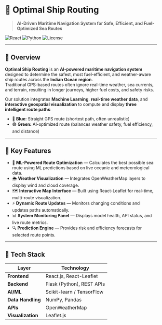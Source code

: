 # 🌊 Optimal Ship Routing  
> **AI-Driven Maritime Navigation System for Safe, Efficient, and Fuel-Optimized Sea Routes**

![React](https://img.shields.io/badge/Frontend-React.js-blue)
![Python](https://img.shields.io/badge/Backend-Flask-green)
![License](https://img.shields.io/badge/License-MIT-lightgrey)

---

## 🧭 Overview
**Optimal Ship Routing** is an **AI-powered maritime navigation system** designed to determine the safest, most fuel-efficient, and weather-aware ship routes across the **Indian Ocean region**.  
Traditional GPS-based routes often ignore real-time weather, sea currents, and terrain, resulting in longer journeys, higher fuel costs, and safety risks.  

Our solution integrates **Machine Learning**, **real-time weather data**, and **interactive geospatial visualization** to compute and display **three intelligent route paths**:
- 🔵 **Blue:** Straight GPS route (shortest path, often unrealistic)
- 🟢 **Green:** AI-optimized route (balances weather safety, fuel efficiency, and distance)

---

## 🚀 Key Features
- 🧠 **ML-Powered Route Optimization** — Calculates the best possible sea route using ML predictions based on live oceanic and meteorological data.  
- 🌦️ **Weather Visualization** — Integrates OpenWeatherMap layers to display wind and cloud coverage.  
- 🗺️ **Interactive Map Interface** — Built using React-Leaflet for real-time, multi-route visualization.  
- ⚡ **Dynamic Route Updates** — Monitors changing conditions and updates paths automatically.  
- 📊 **System Monitoring Panel** — Displays model health, API status, and live route metrics.  
- 🔍 **Prediction Engine** — Provides risk and efficiency forecasts for selected route points.  

---

## 🧩 Tech Stack

| Layer | Technology |
|--------|-------------|
| **Frontend** | React.js, React-Leaflet |
| **Backend** | Flask (Python), REST APIs |
| **AI/ML** | Scikit-learn / TensorFlow |
| **Data Handling** | NumPy, Pandas |
| **APIs** | OpenWeatherMap |
| **Visualization** | Leaflet.js |
